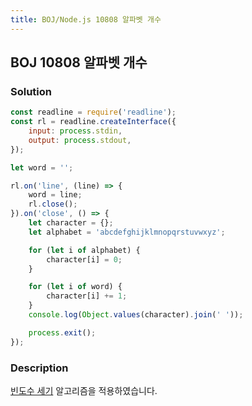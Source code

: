 ```yaml
---
title: BOJ/Node.js 10808 알파벳 개수
---
```


## BOJ 10808 알파벳 개수

### Solution

```javascript
const readline = require('readline');
const rl = readline.createInterface({
    input: process.stdin,
    output: process.stdout,
});

let word = '';

rl.on('line', (line) => {
    word = line;
    rl.close();
}).on('close', () => {
    let character = {};
    let alphabet = 'abcdefghijklmnopqrstuvwxyz';

    for (let i of alphabet) {
        character[i] = 0;
    }

    for (let i of word) {
        character[i] += 1;
    }
    console.log(Object.values(character).join(' '));

    process.exit();
});
```

### Description

[빈도수 세기](../../220701-pattern.md#1-빈도수-세기) 알고리즘을 적용하였습니다.
